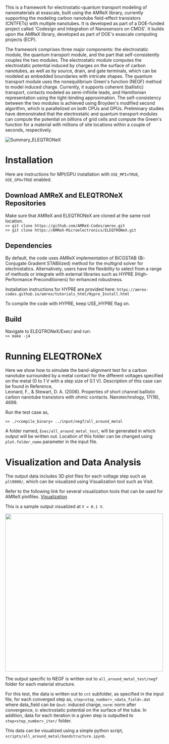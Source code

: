 This is a framework for electrostatic-quantum transport modeling of nanomaterials at exascale, built using the AMReX library, currently supporting the modeling carbon nanotube field-effect transistors (CNTFETs) with multiple nanotubes. It is developed as part of a DOE-funded project called 'Codesign and Integration of Nanosensors on CMOS'. It builds upon the AMReX library, developed as part of DOE's exascale computing projects (ECP).

The framework comprises three major components: the electrostatic module, the quantum transport module, and the part that self-consistently couples the two modules. The electrostatic module computes the electrostatic potential induced by charges on the surface of carbon nanotubes, as well as by source, drain, and gate terminals, which can be modeled as embedded boundaries with intricate shapes. The quantum transport module uses the nonequilibrium Green's function (NEGF) method to model induced charge. Currently, it supports coherent (ballistic) transport, contacts modeled as semi-infinite leads, and Hamiltonian representation using the tight-binding approximation. The self-consistency between the two modules is achieved using Broyden's modified second algorithm, which is parallelized on both CPUs and GPUs. Preliminary studies have demonstrated that the electrostatic and quantum transport modules can compute the potential on billions of grid cells and compute the Green's function for a material with millions of site locations within a couple of seconds, respectively. 

![Summary_ELEQTRONeX](https://github.com/AMReX-Microelectronics/eXstatic/assets/42623728/bb489e73-8530-4a48-9992-0caf2b206588)

# Installation
Here are instructions for MPI/GPU installation with `USE_MPI=TRUE`, `USE_GPU=TRUE` enabled.  

## Download AMReX and ELEQTRONeX Repositories
Make sure that AMReX and ELEQTRONeX are cloned at the same root location. \
``` >> git clone https://github.com/AMReX-Codes/amrex.git ``` \
``` >> git clone https://AMReX-Microelectronics/ELEQTRONeX.git ```

## Dependencies
By default, the code uses AMReX implementation of BiCGSTAB (Bi-Conjugate Gradient STABilized)
method for the multigrid solver for electrostatics. Alternatively, users have the flexibility to select from a range of methods or integrate with external libraries such as HYPRE (High-Performance Preconditioners) for enhanced robustness.

Installation instructions for HYPRE are provided here:
``` https://amrex-codes.github.io/amrex/tutorials_html/Hypre_Install.html ```

To compile the code with HYPRE, keep USE_HYPRE flag on.

## Build
 Navigate to ELEQTRONeX/Exec/ and run:\
```>> make -j4```

# Running ELEQTRONeX

Here we show how to simulate the band-alignment test for a carbon nanotube surrounded by a metal contact for the different voltages specified on the metal (0 to 1 V with a step size of 0.1 V).
Description of this case can be found in Reference,\
Leonard, F., & Stewart, D. A. (2006). Properties of short channel ballistic carbon nanotube transistors with ohmic contacts. Nanotechnology, 17(18), 4699.

Run the test case as,

```>> ./<compile_binary> ../input/negf/all_around_metal```

A folder named, `Exec/all_around_metal_test`, will be generated in which output will be written out. Location of this folder can be changed using `plot.folder_name` parameter in the input file.

# Visualization and Data Analysis

The output data includes 3D plot files for each voltage step such as `plt0000/`, which can be visualized using Visualization tool such as Visit.

Refer to the following link for several visualization tools that can be used for AMReX plotfiles.
[Visualization](https://amrex-codes.github.io/amrex/docs_html/Visualization_Chapter.html)

This is a sample output visualized at `V = 0.1 V`. 

<img src="https://github.com/AMReX-Microelectronics/ELEQTRONeX/assets/42623728/fd43bd3c-79a9-4bfb-8a4c-2316877fb2a7" width="500" height="500">


The output specific to NEGF is written out to `all_around_metal_test/negf` folder for each material structure. 

For this test, the data is written out to `cnt` subfolder, as specified in the input file, for each converged step as,
`step<step_number>_<data_field>.dat` where data_field can be `Qout`: induced charge, `norm`: norm after convergence, `U`: electrostatic potential on the surface of the tube.
In addition, data for each iteration in a given step is outputted to `step<step_number>_iter/` folder.

This data can be visualized using a simple python script, `scripts/all_around_metal/bandstructure.ipynb`.

